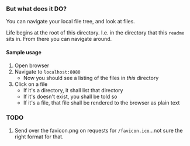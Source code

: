 ### But what does it DO?

You can navigate your local file tree, and look at files.

Life begins at the root of this directory. I.e. in the directory that this `readme` sits in.
From there you can navigate around.


#### Sample usage

1. Open browser
2. Navigate to `localhost:8080`
    * Now you should see a listing of the files in _this_ directory
3. Click on a file
    * If it's a directory, it shall list that directory
    * If it's doesn't exist, you shall be told so
    * If it's a file, that file shall be rendered to the browser as plain text


### TODO

1. Send over the favicon.png on requests for `/favicon.ico`...not sure the right format for that.
